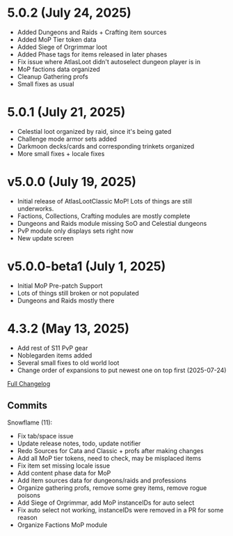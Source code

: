 # 5.0.2 (July 24, 2025)
- Added Dungeons and Raids + Crafting item sources
- Added MoP Tier token data
- Added Siege of Orgrimmar loot
- Added Phase tags for items released in later phases
- Fix issue where AtlasLoot didn't autoselect dungeon player is in
- MoP factions data organized
- Cleanup Gathering profs
- Small fixes as usual

# 5.0.1 (July 21, 2025)
- Celestial loot organized by raid, since it's being gated
- Challenge mode armor sets added
- Darkmoon decks/cards and corresponding trinkets organized
- More small fixes + locale fixes

# v5.0.0 (July 19, 2025)
- Initial release of AtlasLootClassic MoP! Lots of things are still underworks.
- Factions, Collections, Crafting modules are mostly complete
- Dungeons and Raids module missing SoO and Celestial dungeons
- PvP module only displays sets right now
- New update screen

# v5.0.0-beta1 (July 1, 2025)
- Initial MoP Pre-patch Support
- Lots of things still broken or not populated
- Dungeons and Raids mostly there

# 4.3.2 (May 13, 2025)
- Add rest of S11 PvP gear
- Noblegarden items added
- Several small fixes to old world loot
- Change order of expansions to put newest one on top first
(2025-07-24)

[Full Changelog](https://github.com/snowflame0/AtlasLootClassic_MoP/compare/v5.0.1...v5.0.2)

## Commits

Snowflame (11):

- Fix tab/space issue
- Update release notes, todo, update notifier
- Redo Sources for Cata and Classic + profs after making changes
- Add all MoP tier tokens, need to check, may be misplaced items
- Fix item set missing locale issue
- Add content phase data for MoP
- Add item sources data for dungeons/raids and professions
- Organize gathering profs, remove some grey items, remove rogue poisons
- Add Siege of Orgrimmar, add MoP instanceIDs for auto select
- Fix auto select not working, instanceIDs were removed in a PR for some reason
- Organize Factions MoP module

